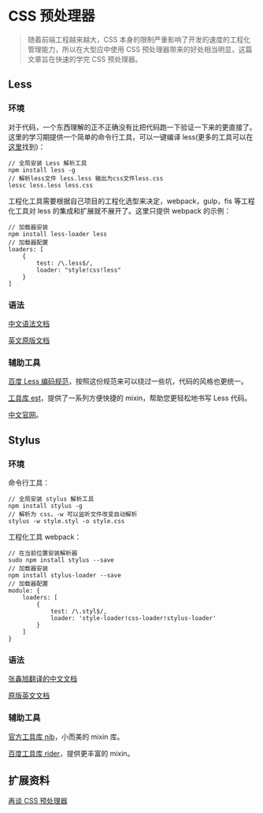 # CSS 预处理器

> 随着前端工程越来越大，CSS 本身的限制严重影响了开发的速度的工程化管理能力，所以在大型应中使用 CSS 预处理器带来的好处相当明显，这篇文章旨在快速的学完 CSS 预处理器。

## Less

### 环境

对于代码，一个东西理解的正不正确没有比把代码跑一下验证一下来的更直接了。这里的学习期提供一个简单的命令行工具，可以一键编译 less(更多的工具可以在[这里](http://lesscss.cn/usage/)找到)：

	// 全局安装 Less 解析工具
	npm install less -g
	// 解析less文件 less.less 输出为css文件less.css
	lessc less.less less.css
	
工程化工具需要根据自己项目的工程化选型来决定，webpack，gulp，fis 等工程化工具对 less 的集成和扩展就不展开了。这里只提供 webpack 的示例：

	// 加载器安装
	npm install less-loader less
	// 加载器配置
	loaders: [
		{
			test: /\.less$/,
			loader: "style!css!less"
		}
	]

### 语法
 
[中文语法文档](http://www.css88.com/doc/less/features/)

[英文原版文档](http://lesscss.org/features/)


### 辅助工具

[百度 Less 编码规范](https://github.com/ecomfe/spec/blob/master/less-code-style.md#user-content-混入mixin-1)，按照这份规范来可以绕过一些坑，代码的风格也更统一。

[工具库 est](http://ecomfe.github.io/est/)，提供了一系列方便快捷的 mixin，帮助您更轻松地书写 Less 代码。

[中文官网](http://www.1024i.com/demo/less/)。

## Stylus

### 环境

命令行工具：

	// 全局安装 stylus 解析工具
	npm install stylus -g
	// 解析为 css，-w 可以监听文件改变自动解析
	stylus -w style.styl -o style.css

工程化工具 webpack：
	
	// 在当前位置安装解析器
	sudo npm install stylus --save
	// 加载器安装
	npm install stylus-loader --save
	// 加载器配置
	module: {
        loaders: [
            { 
                test: /\.styl$/, 
                loader: 'style-loader!css-loader!stylus-loader' 
            }
        ]
    }
	
### 语法

[张鑫旭翻译的中文文档](http://www.zhangxinxu.com/jq/stylus/css-style.php)

[原版英文文档](http://stylus-lang.com/docs/selectors.html)

### 辅助工具

[官方工具库 nib](http://tj.github.io/nib/)，小而美的 mixin 库。

[百度工具库 rider](https://github.com/ecomfe/rider/)，提供更丰富的 mixin。

## 扩展资料

[再谈 CSS 预处理器](http://efe.baidu.com/blog/revisiting-css-preprocessors/)